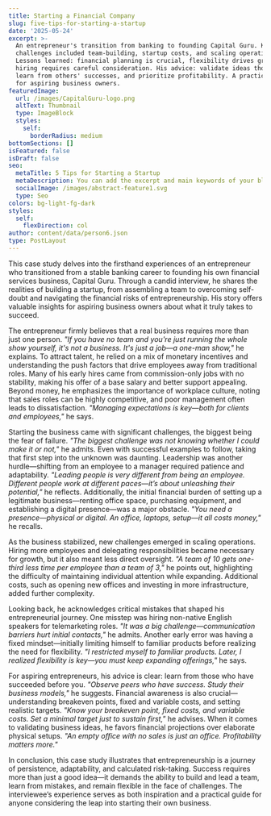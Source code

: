 ```yaml
---
title: Starting a Financial Company
slug: five-tips-for-starting-a-startup
date: '2025-05-24'
excerpt: >-
  An entrepreneur's transition from banking to founding Capital Guru. Key
  challenges included team-building, startup costs, and scaling operations.
  Lessons learned: financial planning is crucial, flexibility drives growth, and
  hiring requires careful consideration. His advice: validate ideas thoroughly,
  learn from others' successes, and prioritize profitability. A practical guide
  for aspiring business owners.
featuredImage:
  url: /images/CapitalGuru-logo.png
  altText: Thumbnail
  type: ImageBlock
  styles:
    self:
      borderRadius: medium
bottomSections: []
isFeatured: false
isDraft: false
seo:
  metaTitle: 5 Tips for Starting a Startup
  metaDescription: You can add the excerpt and main keywords of your blog post here.
  socialImage: /images/abstract-feature1.svg
  type: Seo
colors: bg-light-fg-dark
styles:
  self:
    flexDirection: col
author: content/data/person6.json
type: PostLayout
---
```

This case study delves into the firsthand experiences of an entrepreneur who transitioned from a stable banking career to founding his own financial services business, Capital Guru. Through a candid interview, he shares the realities of building a startup, from assembling a team to overcoming self-doubt and navigating the financial risks of entrepreneurship. His story offers valuable insights for aspiring business owners about what it truly takes to succeed.

The entrepreneur firmly believes that a real business requires more than just one person. *"If you have no team and you're just running the whole show yourself, it's not a business. It's just a job—a one-man show,"* he explains. To attract talent, he relied on a mix of monetary incentives and understanding the push factors that drive employees away from traditional roles. Many of his early hires came from commission-only jobs with no stability, making his offer of a base salary and better support appealing. Beyond money, he emphasizes the importance of workplace culture, noting that sales roles can be highly competitive, and poor management often leads to dissatisfaction. *"Managing expectations is key—both for clients and employees,"* he says.

Starting the business came with significant challenges, the biggest being the fear of failure. *"The biggest challenge was not knowing whether I could make it or not,"* he admits. Even with successful examples to follow, taking that first step into the unknown was daunting. Leadership was another hurdle—shifting from an employee to a manager required patience and adaptability. *"Leading people is very different from being an employee. Different people work at different paces—it’s about unleashing their potential,"* he reflects. Additionally, the initial financial burden of setting up a legitimate business—renting office space, purchasing equipment, and establishing a digital presence—was a major obstacle. *"You need a presence—physical or digital. An office, laptops, setup—it all costs money,"* he recalls.

As the business stabilized, new challenges emerged in scaling operations. Hiring more employees and delegating responsibilities became necessary for growth, but it also meant less direct oversight. *"A team of 10 gets one-third less time per employee than a team of 3,"* he points out, highlighting the difficulty of maintaining individual attention while expanding. Additional costs, such as opening new offices and investing in more infrastructure, added further complexity.

Looking back, he acknowledges critical mistakes that shaped his entrepreneurial journey. One misstep was hiring non-native English speakers for telemarketing roles. *"It was a big challenge—communication barriers hurt initial contacts,"* he admits. Another early error was having a fixed mindset—initially limiting himself to familiar products before realizing the need for flexibility. *"I restricted myself to familiar products. Later, I realized flexibility is key—you must keep expanding offerings,"* he says.

For aspiring entrepreneurs, his advice is clear: learn from those who have succeeded before you. *"Observe peers who have success. Study their business models,"* he suggests. Financial awareness is also crucial—understanding breakeven points, fixed and variable costs, and setting realistic targets. *"Know your breakeven point, fixed costs, and variable costs. Set a minimal target just to sustain first,"* he advises. When it comes to validating business ideas, he favors financial projections over elaborate physical setups. *"An empty office with no sales is just an office. Profitability matters more."*

In conclusion, this case study illustrates that entrepreneurship is a journey of persistence, adaptability, and calculated risk-taking. Success requires more than just a good idea—it demands the ability to build and lead a team, learn from mistakes, and remain flexible in the face of challenges. The interviewee’s experience serves as both inspiration and a practical guide for anyone considering the leap into starting their own business.
